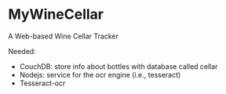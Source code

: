 # MyWineCellar
A Web-based Wine Cellar Tracker

Needed: 
* CouchDB: store info about bottles with database called cellar
* Nodejs: service for the ocr engine (i.e., tesseract)
* Tesseract-ocr
